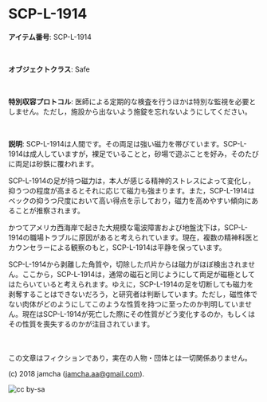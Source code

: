 # SCP-L-1914

**アイテム番号**: SCP-L-1914  

<br>  

**オブジェクトクラス**: Safe  

<br>  

**特別収容プロトコル**: 医師による定期的な検査を行うほかは特別な監視を必要としません。ただし，施設から出ないよう施錠を忘れないようにしてください。  

<br>  

**説明**: SCP-L-1914は人間です。その両足は強い磁力を帯びています。SCP-L-1914は成人していますが，裸足でいることと，砂場で遊ぶことを好み，そのたびに両足は砂鉄に覆われます。  

SCP-L-1914の足が持つ磁力は，本人が感じる精神的ストレスによって変化し，抑うつの程度が高まるとそれに応じて磁力も強まります。また，SCP-L-1914はベックの抑うつ尺度において高い得点を示しており，磁力を高めやすい傾向にあることが推察されます。  

かつてアメリカ西海岸で起きた大規模な電波障害および地盤沈下は，SCP-L-1914の職場トラブルに原因があると考えられています。現在，複数の精神科医とカウンセラーによる観察のもと，SCP-L-1914は平静を保っています。  

SCP-L-1914から剥離した角質や，切除した爪片からは磁力がほぼ検出されません。ここから，SCP-L-1914は，通常の磁石と同じようにして両足が磁極としてはたらいていると考えられます。ゆえに，SCP-L-1914の足を切断しても磁力を剥奪することはできないだろう，と研究者は判断しています。ただし，磁性体でない肉体がどのようにしてこのような性質を持つに至ったのか判明していません。現在はSCP-L-1914が死亡した際にその性質がどう変化するのか，もしくはその性質を喪失するのかが注目されています。  

<br>  
<br>  
この文章はフィクションであり，実在の人物・団体とは一切関係ありません。  

(c) 2018 jamcha (jamcha.aa@gmail.com).  

![cc by-sa](https://i.creativecommons.org/l/by-sa/4.0/88x31.png)
